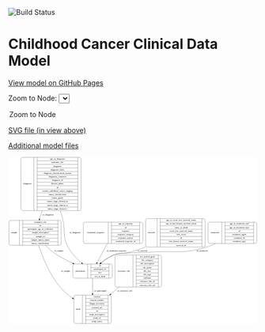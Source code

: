 <link rel='stylesheet' href="assets/style.css">
<link rel='stylesheet' href="https://unpkg.com/leaflet@1.5.1/dist/leaflet.css" integrity="sha512-xwE/Az9zrjBIphAcBb3F6JVqxf46+CDLwfLMHloNu6KEQCAWi6HcDUbeOfBIptF7tcCzusKFjFw2yuvEpDL9wQ==" crossorigin="">
<script type="text/javascript" src="https://code.jquery.com/jquery-3.2.1.min.js"></script>
<script type="text/javascript"  src="https://unpkg.com/leaflet@1.5.1/dist/leaflet.js"></script>
<script type="text/javascript" src="assets/actions.js"></script>

![Build Status](https://github.com/CBIIT/c3d-model/actions/workflows/model-test-and-deploy.yml/badge.svg)

# Childhood Cancer Clinical Data Model

[View model on GitHub Pages](https://cbiit.github.io/c3d-model/)


Zoom to Node: <select id="node_select">
  <option value="">Zoom to Node</option>
</select>
<div id="model"></div>

<p>
<a href="./model-desc/c3d-model.svg">SVG file (in view above)</a>
<p>
<a href="./model-desc">Additional model files</a>
<div id='graph' style='display:off;'>
<svg width="1612pt" height="1085pt"
 viewBox="0.00 0.00 1612.00 1085.00" xmlns="http://www.w3.org/2000/svg" xmlns:xlink="http://www.w3.org/1999/xlink">
<g id="graph0" class="graph" transform="scale(1 1) rotate(0) translate(4 1081)">
<title>Perl</title>
<polygon fill="#ffffff" stroke="transparent" points="-4,4 -4,-1081 1608,-1081 1608,4 -4,4"/>
<!-- treatment -->
<g id="node1" class="node">
<title>treatment</title>
<path fill="none" stroke="#000000" d="M1300,-518.5C1300,-518.5 1592,-518.5 1592,-518.5 1598,-518.5 1604,-524.5 1604,-530.5 1604,-530.5 1604,-644.5 1604,-644.5 1604,-650.5 1598,-656.5 1592,-656.5 1592,-656.5 1300,-656.5 1300,-656.5 1294,-656.5 1288,-650.5 1288,-644.5 1288,-644.5 1288,-530.5 1288,-530.5 1288,-524.5 1294,-518.5 1300,-518.5"/>
<text text-anchor="middle" x="1332.5" y="-583.8" font-family="Times,serif" font-size="14.00" fill="#000000">treatment</text>
<polyline fill="none" stroke="#000000" points="1377,-518.5 1377,-656.5 "/>
<text text-anchor="middle" x="1387.5" y="-583.8" font-family="Times,serif" font-size="14.00" fill="#000000"> </text>
<polyline fill="none" stroke="#000000" points="1398,-518.5 1398,-656.5 "/>
<text text-anchor="middle" x="1490.5" y="-641.3" font-family="Times,serif" font-size="14.00" fill="#000000">age_at_treatment_end</text>
<polyline fill="none" stroke="#000000" points="1398,-633.5 1583,-633.5 "/>
<text text-anchor="middle" x="1490.5" y="-618.3" font-family="Times,serif" font-size="14.00" fill="#000000">age_at_treatment_start</text>
<polyline fill="none" stroke="#000000" points="1398,-610.5 1583,-610.5 "/>
<text text-anchor="middle" x="1490.5" y="-595.3" font-family="Times,serif" font-size="14.00" fill="#000000">id</text>
<polyline fill="none" stroke="#000000" points="1398,-587.5 1583,-587.5 "/>
<text text-anchor="middle" x="1490.5" y="-572.3" font-family="Times,serif" font-size="14.00" fill="#000000">treatment_agent</text>
<polyline fill="none" stroke="#000000" points="1398,-564.5 1583,-564.5 "/>
<text text-anchor="middle" x="1490.5" y="-549.3" font-family="Times,serif" font-size="14.00" fill="#000000">treatment_id</text>
<polyline fill="none" stroke="#000000" points="1398,-541.5 1583,-541.5 "/>
<text text-anchor="middle" x="1490.5" y="-526.3" font-family="Times,serif" font-size="14.00" fill="#000000">treatment_type</text>
<polyline fill="none" stroke="#000000" points="1583,-518.5 1583,-656.5 "/>
<text text-anchor="middle" x="1593.5" y="-583.8" font-family="Times,serif" font-size="14.00" fill="#000000"> </text>
</g>
<!-- participant -->
<g id="node4" class="node">
<title>participant</title>
<path fill="none" stroke="#000000" d="M425.5,-294C425.5,-294 656.5,-294 656.5,-294 662.5,-294 668.5,-300 668.5,-306 668.5,-306 668.5,-374 668.5,-374 668.5,-380 662.5,-386 656.5,-386 656.5,-386 425.5,-386 425.5,-386 419.5,-386 413.5,-380 413.5,-374 413.5,-374 413.5,-306 413.5,-306 413.5,-300 419.5,-294 425.5,-294"/>
<text text-anchor="middle" x="461.5" y="-336.3" font-family="Times,serif" font-size="14.00" fill="#000000">participant</text>
<polyline fill="none" stroke="#000000" points="509.5,-294 509.5,-386 "/>
<text text-anchor="middle" x="520" y="-336.3" font-family="Times,serif" font-size="14.00" fill="#000000"> </text>
<polyline fill="none" stroke="#000000" points="530.5,-294 530.5,-386 "/>
<text text-anchor="middle" x="589" y="-370.8" font-family="Times,serif" font-size="14.00" fill="#000000">id</text>
<polyline fill="none" stroke="#000000" points="530.5,-363 647.5,-363 "/>
<text text-anchor="middle" x="589" y="-347.8" font-family="Times,serif" font-size="14.00" fill="#000000">participant_id</text>
<polyline fill="none" stroke="#000000" points="530.5,-340 647.5,-340 "/>
<text text-anchor="middle" x="589" y="-324.8" font-family="Times,serif" font-size="14.00" fill="#000000">race</text>
<polyline fill="none" stroke="#000000" points="530.5,-317 647.5,-317 "/>
<text text-anchor="middle" x="589" y="-301.8" font-family="Times,serif" font-size="14.00" fill="#000000">sex_at_birth</text>
<polyline fill="none" stroke="#000000" points="647.5,-294 647.5,-386 "/>
<text text-anchor="middle" x="658" y="-336.3" font-family="Times,serif" font-size="14.00" fill="#000000"> </text>
</g>
<!-- treatment&#45;&gt;participant -->
<g id="edge3" class="edge">
<title>treatment&#45;&gt;participant</title>
<path fill="none" stroke="#000000" d="M1336.1176,-518.3289C1317.6109,-509.1335 1298.173,-500.8711 1279,-495 1120.2917,-446.4005 1072.4072,-475.8087 907,-462 855.9103,-457.7349 724.8814,-462.3226 677,-444 647.0708,-432.5471 618.2294,-412.2953 594.8679,-392.687"/>
<polygon fill="#000000" stroke="#000000" points="597.0303,-389.9306 587.1617,-386.0756 592.4723,-395.2434 597.0303,-389.9306"/>
<text text-anchor="middle" x="1249" y="-465.8" font-family="Times,serif" font-size="14.00" fill="#000000">of_treatment</text>
</g>
<!-- treatment_response -->
<g id="node2" class="node">
<title>treatment_response</title>
<path fill="none" stroke="#000000" d="M493.5,-518.5C493.5,-518.5 854.5,-518.5 854.5,-518.5 860.5,-518.5 866.5,-524.5 866.5,-530.5 866.5,-530.5 866.5,-644.5 866.5,-644.5 866.5,-650.5 860.5,-656.5 854.5,-656.5 854.5,-656.5 493.5,-656.5 493.5,-656.5 487.5,-656.5 481.5,-650.5 481.5,-644.5 481.5,-644.5 481.5,-530.5 481.5,-530.5 481.5,-524.5 487.5,-518.5 493.5,-518.5"/>
<text text-anchor="middle" x="562" y="-583.8" font-family="Times,serif" font-size="14.00" fill="#000000">treatment_response</text>
<polyline fill="none" stroke="#000000" points="642.5,-518.5 642.5,-656.5 "/>
<text text-anchor="middle" x="653" y="-583.8" font-family="Times,serif" font-size="14.00" fill="#000000"> </text>
<polyline fill="none" stroke="#000000" points="663.5,-518.5 663.5,-656.5 "/>
<text text-anchor="middle" x="754.5" y="-641.3" font-family="Times,serif" font-size="14.00" fill="#000000">age_at_response</text>
<polyline fill="none" stroke="#000000" points="663.5,-633.5 845.5,-633.5 "/>
<text text-anchor="middle" x="754.5" y="-618.3" font-family="Times,serif" font-size="14.00" fill="#000000">id</text>
<polyline fill="none" stroke="#000000" points="663.5,-610.5 845.5,-610.5 "/>
<text text-anchor="middle" x="754.5" y="-595.3" font-family="Times,serif" font-size="14.00" fill="#000000">response</text>
<polyline fill="none" stroke="#000000" points="663.5,-587.5 845.5,-587.5 "/>
<text text-anchor="middle" x="754.5" y="-572.3" font-family="Times,serif" font-size="14.00" fill="#000000">response_category</text>
<polyline fill="none" stroke="#000000" points="663.5,-564.5 845.5,-564.5 "/>
<text text-anchor="middle" x="754.5" y="-549.3" font-family="Times,serif" font-size="14.00" fill="#000000">response_system</text>
<polyline fill="none" stroke="#000000" points="663.5,-541.5 845.5,-541.5 "/>
<text text-anchor="middle" x="754.5" y="-526.3" font-family="Times,serif" font-size="14.00" fill="#000000">treatment_response_id</text>
<polyline fill="none" stroke="#000000" points="845.5,-518.5 845.5,-656.5 "/>
<text text-anchor="middle" x="856" y="-583.8" font-family="Times,serif" font-size="14.00" fill="#000000"> </text>
</g>
<!-- treatment_response&#45;&gt;participant -->
<g id="edge1" class="edge">
<title>treatment_response&#45;&gt;participant</title>
<path fill="none" stroke="#000000" d="M636.7752,-518.2283C615.8762,-479.3373 590.1576,-431.4775 570.6355,-395.1488"/>
<polygon fill="#000000" stroke="#000000" points="573.6292,-393.3256 565.8125,-386.1736 567.4631,-396.6391 573.6292,-393.3256"/>
<text text-anchor="middle" x="695" y="-465.8" font-family="Times,serif" font-size="14.00" fill="#000000">of_treatment_response</text>
</g>
<!-- sample -->
<g id="node3" class="node">
<title>sample</title>
<path fill="none" stroke="#000000" d="M12,-507C12,-507 326,-507 326,-507 332,-507 338,-513 338,-519 338,-519 338,-656 338,-656 338,-662 332,-668 326,-668 326,-668 12,-668 12,-668 6,-668 0,-662 0,-656 0,-656 0,-519 0,-519 0,-513 6,-507 12,-507"/>
<text text-anchor="middle" x="34" y="-583.8" font-family="Times,serif" font-size="14.00" fill="#000000">sample</text>
<polyline fill="none" stroke="#000000" points="68,-507 68,-668 "/>
<text text-anchor="middle" x="78.5" y="-583.8" font-family="Times,serif" font-size="14.00" fill="#000000"> </text>
<polyline fill="none" stroke="#000000" points="89,-507 89,-668 "/>
<text text-anchor="middle" x="203" y="-652.8" font-family="Times,serif" font-size="14.00" fill="#000000">anatomic_site</text>
<polyline fill="none" stroke="#000000" points="89,-645 317,-645 "/>
<text text-anchor="middle" x="203" y="-629.8" font-family="Times,serif" font-size="14.00" fill="#000000">id</text>
<polyline fill="none" stroke="#000000" points="89,-622 317,-622 "/>
<text text-anchor="middle" x="203" y="-606.8" font-family="Times,serif" font-size="14.00" fill="#000000">participant_age_at_collection</text>
<polyline fill="none" stroke="#000000" points="89,-599 317,-599 "/>
<text text-anchor="middle" x="203" y="-583.8" font-family="Times,serif" font-size="14.00" fill="#000000">sample_description</text>
<polyline fill="none" stroke="#000000" points="89,-576 317,-576 "/>
<text text-anchor="middle" x="203" y="-560.8" font-family="Times,serif" font-size="14.00" fill="#000000">sample_id</text>
<polyline fill="none" stroke="#000000" points="89,-553 317,-553 "/>
<text text-anchor="middle" x="203" y="-537.8" font-family="Times,serif" font-size="14.00" fill="#000000">sample_tumor_status</text>
<polyline fill="none" stroke="#000000" points="89,-530 317,-530 "/>
<text text-anchor="middle" x="203" y="-514.8" font-family="Times,serif" font-size="14.00" fill="#000000">tumor_classification</text>
<polyline fill="none" stroke="#000000" points="317,-507 317,-668 "/>
<text text-anchor="middle" x="327.5" y="-583.8" font-family="Times,serif" font-size="14.00" fill="#000000"> </text>
</g>
<!-- sample&#45;&gt;participant -->
<g id="edge5" class="edge">
<title>sample&#45;&gt;participant</title>
<path fill="none" stroke="#000000" d="M236.3638,-506.8932C251.9856,-490.8595 269.2642,-474.9854 287,-462 325.3362,-433.9319 371.1435,-409.6011 413.235,-390.2118"/>
<polygon fill="#000000" stroke="#000000" points="414.7843,-393.3522 422.436,-386.024 411.8844,-386.981 414.7843,-393.3522"/>
<text text-anchor="middle" x="323.5" y="-465.8" font-family="Times,serif" font-size="14.00" fill="#000000">of_sample</text>
</g>
<!-- study -->
<g id="node6" class="node">
<title>study</title>
<path fill="none" stroke="#000000" d="M431.5,-.5C431.5,-.5 650.5,-.5 650.5,-.5 656.5,-.5 662.5,-6.5 662.5,-12.5 662.5,-12.5 662.5,-172.5 662.5,-172.5 662.5,-178.5 656.5,-184.5 650.5,-184.5 650.5,-184.5 431.5,-184.5 431.5,-184.5 425.5,-184.5 419.5,-178.5 419.5,-172.5 419.5,-172.5 419.5,-12.5 419.5,-12.5 419.5,-6.5 425.5,-.5 431.5,-.5"/>
<text text-anchor="middle" x="447.5" y="-88.8" font-family="Times,serif" font-size="14.00" fill="#000000">study</text>
<polyline fill="none" stroke="#000000" points="475.5,-.5 475.5,-184.5 "/>
<text text-anchor="middle" x="486" y="-88.8" font-family="Times,serif" font-size="14.00" fill="#000000"> </text>
<polyline fill="none" stroke="#000000" points="496.5,-.5 496.5,-184.5 "/>
<text text-anchor="middle" x="569" y="-169.3" font-family="Times,serif" font-size="14.00" fill="#000000">consent</text>
<polyline fill="none" stroke="#000000" points="496.5,-161.5 641.5,-161.5 "/>
<text text-anchor="middle" x="569" y="-146.3" font-family="Times,serif" font-size="14.00" fill="#000000">consent_number</text>
<polyline fill="none" stroke="#000000" points="496.5,-138.5 641.5,-138.5 "/>
<text text-anchor="middle" x="569" y="-123.3" font-family="Times,serif" font-size="14.00" fill="#000000">dbgap_accession</text>
<polyline fill="none" stroke="#000000" points="496.5,-115.5 641.5,-115.5 "/>
<text text-anchor="middle" x="569" y="-100.3" font-family="Times,serif" font-size="14.00" fill="#000000">external_url</text>
<polyline fill="none" stroke="#000000" points="496.5,-92.5 641.5,-92.5 "/>
<text text-anchor="middle" x="569" y="-77.3" font-family="Times,serif" font-size="14.00" fill="#000000">id</text>
<polyline fill="none" stroke="#000000" points="496.5,-69.5 641.5,-69.5 "/>
<text text-anchor="middle" x="569" y="-54.3" font-family="Times,serif" font-size="14.00" fill="#000000">study_description</text>
<polyline fill="none" stroke="#000000" points="496.5,-46.5 641.5,-46.5 "/>
<text text-anchor="middle" x="569" y="-31.3" font-family="Times,serif" font-size="14.00" fill="#000000">study_id</text>
<polyline fill="none" stroke="#000000" points="496.5,-23.5 641.5,-23.5 "/>
<text text-anchor="middle" x="569" y="-8.3" font-family="Times,serif" font-size="14.00" fill="#000000">study_name</text>
<polyline fill="none" stroke="#000000" points="641.5,-.5 641.5,-184.5 "/>
<text text-anchor="middle" x="652" y="-88.8" font-family="Times,serif" font-size="14.00" fill="#000000"> </text>
</g>
<!-- sample&#45;&gt;study -->
<g id="edge4" class="edge">
<title>sample&#45;&gt;study</title>
<path fill="none" stroke="#000000" d="M192.2752,-506.97C217.2609,-430.8883 262.8011,-316.7054 331,-236 353.5034,-209.3699 382.1018,-185.5161 410.8949,-165.2592"/>
<polygon fill="#000000" stroke="#000000" points="413.185,-167.9311 419.4216,-159.3663 409.2051,-162.1725 413.185,-167.9311"/>
<text text-anchor="middle" x="367.5" y="-336.3" font-family="Times,serif" font-size="14.00" fill="#000000">of_sample</text>
</g>
<!-- participant&#45;&gt;study -->
<g id="edge9" class="edge">
<title>participant&#45;&gt;study</title>
<path fill="none" stroke="#000000" d="M541,-293.7375C541,-265.8494 541,-229.176 541,-194.7844"/>
<polygon fill="#000000" stroke="#000000" points="544.5001,-194.677 541,-184.677 537.5001,-194.6771 544.5001,-194.677"/>
<text text-anchor="middle" x="591.5" y="-206.8" font-family="Times,serif" font-size="14.00" fill="#000000">of_participant</text>
</g>
<!-- survival -->
<g id="node5" class="node">
<title>survival</title>
<path fill="none" stroke="#000000" d="M896.5,-495.5C896.5,-495.5 1257.5,-495.5 1257.5,-495.5 1263.5,-495.5 1269.5,-501.5 1269.5,-507.5 1269.5,-507.5 1269.5,-667.5 1269.5,-667.5 1269.5,-673.5 1263.5,-679.5 1257.5,-679.5 1257.5,-679.5 896.5,-679.5 896.5,-679.5 890.5,-679.5 884.5,-673.5 884.5,-667.5 884.5,-667.5 884.5,-507.5 884.5,-507.5 884.5,-501.5 890.5,-495.5 896.5,-495.5"/>
<text text-anchor="middle" x="921.5" y="-583.8" font-family="Times,serif" font-size="14.00" fill="#000000">survival</text>
<polyline fill="none" stroke="#000000" points="958.5,-495.5 958.5,-679.5 "/>
<text text-anchor="middle" x="969" y="-583.8" font-family="Times,serif" font-size="14.00" fill="#000000"> </text>
<polyline fill="none" stroke="#000000" points="979.5,-495.5 979.5,-679.5 "/>
<text text-anchor="middle" x="1114" y="-664.3" font-family="Times,serif" font-size="14.00" fill="#000000">age_at_event_free_survival_status</text>
<polyline fill="none" stroke="#000000" points="979.5,-656.5 1248.5,-656.5 "/>
<text text-anchor="middle" x="1114" y="-641.3" font-family="Times,serif" font-size="14.00" fill="#000000">age_at_last_known_survival_status</text>
<polyline fill="none" stroke="#000000" points="979.5,-633.5 1248.5,-633.5 "/>
<text text-anchor="middle" x="1114" y="-618.3" font-family="Times,serif" font-size="14.00" fill="#000000">cause_of_death</text>
<polyline fill="none" stroke="#000000" points="979.5,-610.5 1248.5,-610.5 "/>
<text text-anchor="middle" x="1114" y="-595.3" font-family="Times,serif" font-size="14.00" fill="#000000">event_free_survival_status</text>
<polyline fill="none" stroke="#000000" points="979.5,-587.5 1248.5,-587.5 "/>
<text text-anchor="middle" x="1114" y="-572.3" font-family="Times,serif" font-size="14.00" fill="#000000">first_event</text>
<polyline fill="none" stroke="#000000" points="979.5,-564.5 1248.5,-564.5 "/>
<text text-anchor="middle" x="1114" y="-549.3" font-family="Times,serif" font-size="14.00" fill="#000000">id</text>
<polyline fill="none" stroke="#000000" points="979.5,-541.5 1248.5,-541.5 "/>
<text text-anchor="middle" x="1114" y="-526.3" font-family="Times,serif" font-size="14.00" fill="#000000">last_known_survival_status</text>
<polyline fill="none" stroke="#000000" points="979.5,-518.5 1248.5,-518.5 "/>
<text text-anchor="middle" x="1114" y="-503.3" font-family="Times,serif" font-size="14.00" fill="#000000">survival_id</text>
<polyline fill="none" stroke="#000000" points="1248.5,-495.5 1248.5,-679.5 "/>
<text text-anchor="middle" x="1259" y="-583.8" font-family="Times,serif" font-size="14.00" fill="#000000"> </text>
</g>
<!-- survival&#45;&gt;participant -->
<g id="edge2" class="edge">
<title>survival&#45;&gt;participant</title>
<path fill="none" stroke="#000000" d="M884.2532,-496.0069C850.7427,-482.8602 815.7922,-470.8224 782,-462 736.1882,-450.0395 720.3985,-462.9301 677,-444 648.364,-431.5092 620.3167,-411.7437 597.2018,-392.7827"/>
<polygon fill="#000000" stroke="#000000" points="599.1549,-389.8535 589.2386,-386.1228 594.6641,-395.2231 599.1549,-389.8535"/>
<text text-anchor="middle" x="863.5" y="-465.8" font-family="Times,serif" font-size="14.00" fill="#000000">of_survival</text>
</g>
<!-- reference_file -->
<g id="node7" class="node">
<title>reference_file</title>
<path fill="none" stroke="#000000" d="M698.5,-236.5C698.5,-236.5 975.5,-236.5 975.5,-236.5 981.5,-236.5 987.5,-242.5 987.5,-248.5 987.5,-248.5 987.5,-431.5 987.5,-431.5 987.5,-437.5 981.5,-443.5 975.5,-443.5 975.5,-443.5 698.5,-443.5 698.5,-443.5 692.5,-443.5 686.5,-437.5 686.5,-431.5 686.5,-431.5 686.5,-248.5 686.5,-248.5 686.5,-242.5 692.5,-236.5 698.5,-236.5"/>
<text text-anchor="middle" x="744.5" y="-336.3" font-family="Times,serif" font-size="14.00" fill="#000000">reference_file</text>
<polyline fill="none" stroke="#000000" points="802.5,-236.5 802.5,-443.5 "/>
<text text-anchor="middle" x="813" y="-336.3" font-family="Times,serif" font-size="14.00" fill="#000000"> </text>
<polyline fill="none" stroke="#000000" points="823.5,-236.5 823.5,-443.5 "/>
<text text-anchor="middle" x="895" y="-428.3" font-family="Times,serif" font-size="14.00" fill="#000000">dcf_indexd_guid</text>
<polyline fill="none" stroke="#000000" points="823.5,-420.5 966.5,-420.5 "/>
<text text-anchor="middle" x="895" y="-405.3" font-family="Times,serif" font-size="14.00" fill="#000000">file_category</text>
<polyline fill="none" stroke="#000000" points="823.5,-397.5 966.5,-397.5 "/>
<text text-anchor="middle" x="895" y="-382.3" font-family="Times,serif" font-size="14.00" fill="#000000">file_description</text>
<polyline fill="none" stroke="#000000" points="823.5,-374.5 966.5,-374.5 "/>
<text text-anchor="middle" x="895" y="-359.3" font-family="Times,serif" font-size="14.00" fill="#000000">file_name</text>
<polyline fill="none" stroke="#000000" points="823.5,-351.5 966.5,-351.5 "/>
<text text-anchor="middle" x="895" y="-336.3" font-family="Times,serif" font-size="14.00" fill="#000000">file_size</text>
<polyline fill="none" stroke="#000000" points="823.5,-328.5 966.5,-328.5 "/>
<text text-anchor="middle" x="895" y="-313.3" font-family="Times,serif" font-size="14.00" fill="#000000">file_type</text>
<polyline fill="none" stroke="#000000" points="823.5,-305.5 966.5,-305.5 "/>
<text text-anchor="middle" x="895" y="-290.3" font-family="Times,serif" font-size="14.00" fill="#000000">md5sum</text>
<polyline fill="none" stroke="#000000" points="823.5,-282.5 966.5,-282.5 "/>
<text text-anchor="middle" x="895" y="-267.3" font-family="Times,serif" font-size="14.00" fill="#000000">reference_file_id</text>
<polyline fill="none" stroke="#000000" points="823.5,-259.5 966.5,-259.5 "/>
<text text-anchor="middle" x="895" y="-244.3" font-family="Times,serif" font-size="14.00" fill="#000000">reference_file_url</text>
<polyline fill="none" stroke="#000000" points="966.5,-236.5 966.5,-443.5 "/>
<text text-anchor="middle" x="977" y="-336.3" font-family="Times,serif" font-size="14.00" fill="#000000"> </text>
</g>
<!-- reference_file&#45;&gt;study -->
<g id="edge6" class="edge">
<title>reference_file&#45;&gt;study</title>
<path fill="none" stroke="#000000" d="M713.1844,-236.4718C695.3249,-221.5386 676.9825,-206.2016 659.2356,-191.3625"/>
<polygon fill="#000000" stroke="#000000" points="661.0442,-188.3125 651.1274,-184.5829 656.5539,-193.6826 661.0442,-188.3125"/>
<text text-anchor="middle" x="749.5" y="-206.8" font-family="Times,serif" font-size="14.00" fill="#000000">of_reference_file</text>
</g>
<!-- diagnosis -->
<g id="node8" class="node">
<title>diagnosis</title>
<path fill="none" stroke="#000000" d="M89.5,-731.5C89.5,-731.5 454.5,-731.5 454.5,-731.5 460.5,-731.5 466.5,-737.5 466.5,-743.5 466.5,-743.5 466.5,-1064.5 466.5,-1064.5 466.5,-1070.5 460.5,-1076.5 454.5,-1076.5 454.5,-1076.5 89.5,-1076.5 89.5,-1076.5 83.5,-1076.5 77.5,-1070.5 77.5,-1064.5 77.5,-1064.5 77.5,-743.5 77.5,-743.5 77.5,-737.5 83.5,-731.5 89.5,-731.5"/>
<text text-anchor="middle" x="119.5" y="-900.3" font-family="Times,serif" font-size="14.00" fill="#000000">diagnosis</text>
<polyline fill="none" stroke="#000000" points="161.5,-731.5 161.5,-1076.5 "/>
<text text-anchor="middle" x="172" y="-900.3" font-family="Times,serif" font-size="14.00" fill="#000000"> </text>
<polyline fill="none" stroke="#000000" points="182.5,-731.5 182.5,-1076.5 "/>
<text text-anchor="middle" x="314" y="-1061.3" font-family="Times,serif" font-size="14.00" fill="#000000">age_at_diagnosis</text>
<polyline fill="none" stroke="#000000" points="182.5,-1053.5 445.5,-1053.5 "/>
<text text-anchor="middle" x="314" y="-1038.3" font-family="Times,serif" font-size="14.00" fill="#000000">anatomic_site</text>
<polyline fill="none" stroke="#000000" points="182.5,-1030.5 445.5,-1030.5 "/>
<text text-anchor="middle" x="314" y="-1015.3" font-family="Times,serif" font-size="14.00" fill="#000000">diagnosis</text>
<polyline fill="none" stroke="#000000" points="182.5,-1007.5 445.5,-1007.5 "/>
<text text-anchor="middle" x="314" y="-992.3" font-family="Times,serif" font-size="14.00" fill="#000000">diagnosis_basis</text>
<polyline fill="none" stroke="#000000" points="182.5,-984.5 445.5,-984.5 "/>
<text text-anchor="middle" x="314" y="-969.3" font-family="Times,serif" font-size="14.00" fill="#000000">diagnosis_classification_system</text>
<polyline fill="none" stroke="#000000" points="182.5,-961.5 445.5,-961.5 "/>
<text text-anchor="middle" x="314" y="-946.3" font-family="Times,serif" font-size="14.00" fill="#000000">diagnosis_comment</text>
<polyline fill="none" stroke="#000000" points="182.5,-938.5 445.5,-938.5 "/>
<text text-anchor="middle" x="314" y="-923.3" font-family="Times,serif" font-size="14.00" fill="#000000">diagnosis_id</text>
<polyline fill="none" stroke="#000000" points="182.5,-915.5 445.5,-915.5 "/>
<text text-anchor="middle" x="314" y="-900.3" font-family="Times,serif" font-size="14.00" fill="#000000">disease_phase</text>
<polyline fill="none" stroke="#000000" points="182.5,-892.5 445.5,-892.5 "/>
<text text-anchor="middle" x="314" y="-877.3" font-family="Times,serif" font-size="14.00" fill="#000000">id</text>
<polyline fill="none" stroke="#000000" points="182.5,-869.5 445.5,-869.5 "/>
<text text-anchor="middle" x="314" y="-854.3" font-family="Times,serif" font-size="14.00" fill="#000000">toronto_childhood_cancer_staging</text>
<polyline fill="none" stroke="#000000" points="182.5,-846.5 445.5,-846.5 "/>
<text text-anchor="middle" x="314" y="-831.3" font-family="Times,serif" font-size="14.00" fill="#000000">tumor_classification</text>
<polyline fill="none" stroke="#000000" points="182.5,-823.5 445.5,-823.5 "/>
<text text-anchor="middle" x="314" y="-808.3" font-family="Times,serif" font-size="14.00" fill="#000000">tumor_grade</text>
<polyline fill="none" stroke="#000000" points="182.5,-800.5 445.5,-800.5 "/>
<text text-anchor="middle" x="314" y="-785.3" font-family="Times,serif" font-size="14.00" fill="#000000">tumor_stage_clinical_m</text>
<polyline fill="none" stroke="#000000" points="182.5,-777.5 445.5,-777.5 "/>
<text text-anchor="middle" x="314" y="-762.3" font-family="Times,serif" font-size="14.00" fill="#000000">tumor_stage_clinical_n</text>
<polyline fill="none" stroke="#000000" points="182.5,-754.5 445.5,-754.5 "/>
<text text-anchor="middle" x="314" y="-739.3" font-family="Times,serif" font-size="14.00" fill="#000000">tumor_stage_clinical_t</text>
<polyline fill="none" stroke="#000000" points="445.5,-731.5 445.5,-1076.5 "/>
<text text-anchor="middle" x="456" y="-900.3" font-family="Times,serif" font-size="14.00" fill="#000000"> </text>
</g>
<!-- diagnosis&#45;&gt;sample -->
<g id="edge8" class="edge">
<title>diagnosis&#45;&gt;sample</title>
<path fill="none" stroke="#000000" d="M215.8285,-731.3952C209.847,-713.0154 203.9504,-694.896 198.4647,-678.0397"/>
<polygon fill="#000000" stroke="#000000" points="201.7077,-676.6945 195.2849,-668.2685 195.0513,-678.8608 201.7077,-676.6945"/>
<text text-anchor="middle" x="253.5" y="-701.8" font-family="Times,serif" font-size="14.00" fill="#000000">of_diagnosis</text>
</g>
<!-- diagnosis&#45;&gt;participant -->
<g id="edge7" class="edge">
<title>diagnosis&#45;&gt;participant</title>
<path fill="none" stroke="#000000" d="M332.312,-731.3331C337.5846,-714.0811 342.5851,-696.7552 347,-680 368.3432,-599.0002 343.3134,-568.7663 383,-495 404.2312,-455.5373 438.9063,-419.8634 470.3712,-392.7155"/>
<polygon fill="#000000" stroke="#000000" points="472.9275,-395.1368 478.2914,-386.0001 468.4005,-389.7976 472.9275,-395.1368"/>
<text text-anchor="middle" x="427.5" y="-583.8" font-family="Times,serif" font-size="14.00" fill="#000000">of_diagnosis</text>
</g>
</g>
</svg>
</div>
